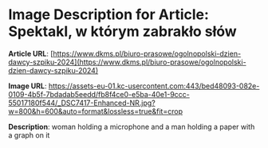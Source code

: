 # Image Description for Article: Spektakl, w którym zabrakło słów
**Article URL**: [https://www.dkms.pl/biuro-prasowe/ogolnopolski-dzien-dawcy-szpiku-2024](https://www.dkms.pl/biuro-prasowe/ogolnopolski-dzien-dawcy-szpiku-2024)

**Image URL**: https://assets-eu-01.kc-usercontent.com:443/bed48093-082e-0109-4b5f-7bdadab5eedd/fb8f4ce0-e5ba-40e1-9ccc-55017180f544/_DSC7417-Enhanced-NR.jpg?w=800&h=600&auto=format&lossless=true&fit=crop

**Description**: woman holding a microphone and a man holding a paper with a graph on it
